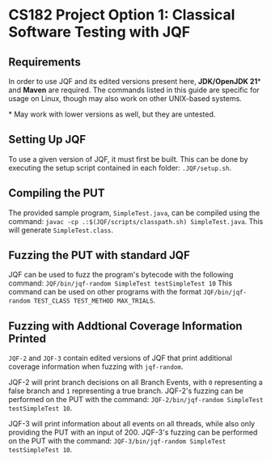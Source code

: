 # CS182 Project Option 1: Classical Software Testing with JQF
## Requirements
In order to use JQF and its edited versions present here, **JDK/OpenJDK 21**\* and **Maven** are required.
The commands listed in this guide are specific for usage on Linux, though may also work on other UNIX-based systems.

\* May work with lower versions as well, but they are untested.
## Setting Up JQF
To use a given version of JQF, it must first be built. This can be done by executing the setup script contained in each folder: `.JQF/setup.sh`.

## Compiling the PUT
The provided sample program, `SimpleTest.java`, can be compiled using the command: `javac -cp .:$(JQF/scripts/classpath.sh) SimpleTest.java`. This will generate `SimpleTest.class`.

## Fuzzing the PUT with standard JQF
JQF can be used to fuzz the program's bytecode with the following command: `JQF/bin/jqf-random SimpleTest testSimpleTest 10`
This command can be used on other programs with the format `JQF/bin/jqf-random TEST_CLASS TEST_METHOD MAX_TRIALS`.

## Fuzzing with Addtional Coverage Information Printed
`JQF-2` and `JQF-3` contain edited versions of JQF that print additional coverage information when fuzzing with `jqf-random`. 

JQF-2 will print branch decisions on all Branch Events, with `0` representing a false branch and `1` representing a true branch.
JQF-2's fuzzing can be performed on the PUT with the command: `JQF-2/bin/jqf-random SimpleTest testSimpleTest 10`.

JQF-3 will print information about all events on all threads, while also only providing the PUT with an input of 200.
JQF-3's fuzzing can be performed on the PUT with the command: `JQF-3/bin/jqf-random SimpleTest testSimpleTest 10`.
